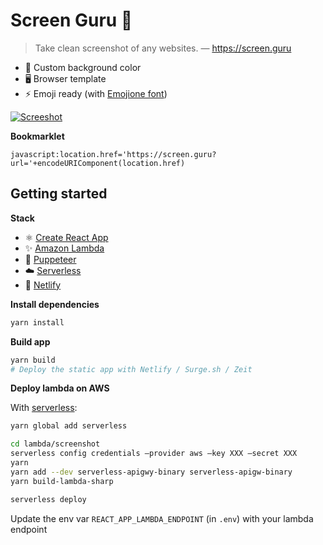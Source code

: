 # Screen Guru 🔮

> Take clean screenshot of any websites. — https://screen.guru

- 🎨 Custom background color
- 🖥 Browser template
- ⚡️ Emoji ready (with [Emojione font](https://github.com/emojione/emojione-assets))

[![Screeshot](https://user-images.githubusercontent.com/1102595/50456960-4de2ec00-0958-11e9-8f50-598b1eceb026.png)](https://screen.guru)

**Bookmarklet**

```
javascript:location.href='https://screen.guru?url='+encodeURIComponent(location.href)
```

## Getting started

**Stack**

- ⚛️ [Create React App](https://facebook.github.io/create-react-app/)
- ✨ [Amazon Lambda](https://aws.amazon.com/fr/lambda/)
- 📸 [Puppeteer](https://github.com/GoogleChrome/puppeteer)
- ☁️ [Serverless](https://serverless.com/)
- 🏡 [Netlify](https://netlify.com)

**Install dependencies**

```sh
yarn install
```

**Build app**

```sh
yarn build
# Deploy the static app with Netlify / Surge.sh / Zeit
```

**Deploy lambda on AWS**

With [serverless](https://serverless.com/):

```sh
yarn global add serverless

cd lambda/screenshot
serverless config credentials –provider aws –key XXX –secret XXX
yarn
yarn add --dev serverless-apigwy-binary serverless-apigw-binary
yarn build-lambda-sharp

serverless deploy
```

Update the env var `REACT_APP_LAMBDA_ENDPOINT` (in `.env`) with your lambda endpoint
